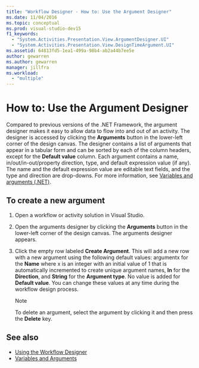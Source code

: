 ```yaml
---
title: "Workflow Designer - How to: Use the Argument Designer"
ms.date: 11/04/2016
ms.topic: conceptual
ms.prod: visual-studio-dev15
f1_keywords:
  - "System.Activities.Presentation.View.ArgumentDesigner.UI"
  - "System.Activities.Presentation.View.DesignTimeArgument.UI"
ms.assetid: 64813fd5-1ea1-499a-98b4-ab2a44b7ee5e
author: gewarren
ms.author: gewarren
manager: jillfra
ms.workload:
  - "multiple"
---
```

# How to: Use the Argument Designer

Compared to previous versions of the .NET Framework, the argument designer makes it easy to allow data to flow into and out of an activity. The designer is accessed by clicking the **Arguments** button in the lower-left corner of the design canvas. The designer contains a list of arguments that appear in a tabular form and can be sorted by each of the column headers, except for the **Default value** column. Each argument contains a name, in/out/in-out/property direction, type, and default expression value (if any). The name and the default expression value are editable text fields, and the type and direction are drop-downs. For more information, see [Variables and arguments (.NET)](/dotnet/framework/windows-workflow-foundation/variables-and-arguments).

## To create a new argument

1.  Open a workflow or activity solution in Visual Studio.

2.  Open the arguments designer by clicking the **Arguments** button in the lower-left corner of the design canvas. The arguments designer appears.

3.  Click the empty row labeled **Create Argument**. This will add a new row with a new argument using the following default values: argumentx for the **Name** where x is an integer with an initial value of 1 that is automatically incremented to create unique argument names, **In** for the **Direction**, and **String** for the **Argument type**. No value is added for **Default value**. You can change these values at any time during the workflow design process.

    > [!NOTE]
    > To delete an argument, select the argument by clicking it and then press the **Delete** key.

## See also

- [Using the Workflow Designer](developing-applications-with-the-workflow-designer.md)
- [Variables and Arguments](/dotnet/framework/windows-workflow-foundation/variables-and-arguments)
